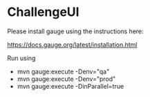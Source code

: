 # ChallengeUI

Please install gauge using the instructions here:

https://docs.gauge.org/latest/installation.html

Run using
* mvn gauge:execute -Denv="qa"
* mvn gauge:execute -Denv="prod"
* mvn gauge:execute -DinParallel=true
